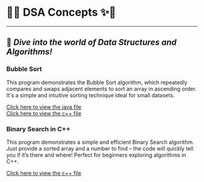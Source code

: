 # 🌟✨ **DSA Concepts** ✨🌟
---
🧠 *Dive into the world of Data Structures and Algorithms!*
---

### Bubble Sort

This program demonstrates the Bubble Sort algorithm, which repeatedly compares and swaps adjacent elements to sort an array in ascending order. It's a simple and intuitive sorting technique ideal for small datasets.

[Click here to view the java file](bubble_sort.java)
</br>
[Click here to view the c++ file](bubble_sort.cpp)

### Binary Search in C++

This program demonstrates a simple and efficient Binary Search algorithm. Just provide a sorted array and a number to find – the code will quickly tell you if it’s there and where! Perfect for beginners exploring algorithms in C++.

[Click here to view the c++ file](bubble_sort.java)
